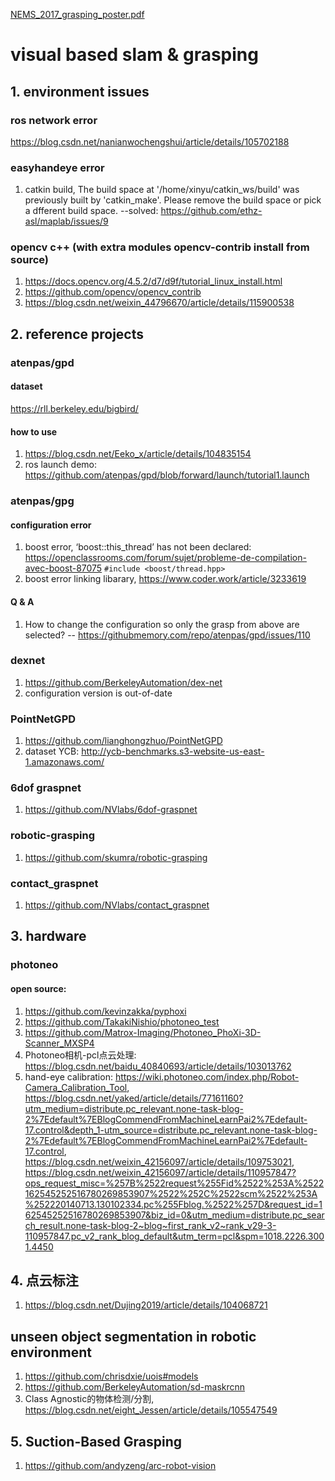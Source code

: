 [NEMS_2017_grasping_poster.pdf](https://github.com/sxy2996534527/visual_based_robotArm_manipulation/files/6731198/NEMS_2017_grasping_poster.pdf)
# visual based slam & grasping

## 1. environment issues
### ros network error
https://blog.csdn.net/nanianwochengshui/article/details/105702188

### easyhandeye error
1. catkin build, The build space at '/home/xinyu/catkin_ws/build' was previously built by 'catkin_make'. Please remove the build space or pick a dfferent build space. --solved: https://github.com/ethz-asl/maplab/issues/9

### opencv c++ (with extra modules opencv-contrib install from source)
1. https://docs.opencv.org/4.5.2/d7/d9f/tutorial_linux_install.html
2. https://github.com/opencv/opencv_contrib
3. https://blog.csdn.net/weixin_44796670/article/details/115900538

## 2. reference projects
### atenpas/gpd
#### dataset
https://rll.berkeley.edu/bigbird/
#### how to use
1. https://blog.csdn.net/Eeko_x/article/details/104835154
2. ros launch demo: https://github.com/atenpas/gpd/blob/forward/launch/tutorial1.launch

### atenpas/gpg
#### configuration error
1. boost error, ‘boost::this_thread’ has not been declared: https://openclassrooms.com/forum/sujet/probleme-de-compilation-avec-boost-87075
`#include <boost/thread.hpp>`
2. boost error linking libarary, https://www.coder.work/article/3233619
#### Q & A
1. How to change the configuration so only the grasp from above are selected? -- https://githubmemory.com/repo/atenpas/gpd/issues/110

### dexnet
1. https://github.com/BerkeleyAutomation/dex-net
2. configuration version is out-of-date

### PointNetGPD
1. https://github.com/lianghongzhuo/PointNetGPD
2. dataset YCB: http://ycb-benchmarks.s3-website-us-east-1.amazonaws.com/

### 6dof graspnet
1. https://github.com/NVlabs/6dof-graspnet

### robotic-grasping
1. https://github.com/skumra/robotic-grasping

### contact_graspnet
1. https://github.com/NVlabs/contact_graspnet

## 3. hardware
### photoneo
#### open source:
1. https://github.com/kevinzakka/pyphoxi
2. https://github.com/TakakiNishio/photoneo_test
3. https://github.com/Matrox-Imaging/Photoneo_PhoXi-3D-Scanner_MXSP4
4. Photoneo相机-pcl点云处理: https://blog.csdn.net/baidu_40840693/article/details/103013762
5. hand-eye calibration: https://wiki.photoneo.com/index.php/Robot-Camera_Calibration_Tool, https://blog.csdn.net/yaked/article/details/77161160?utm_medium=distribute.pc_relevant.none-task-blog-2%7Edefault%7EBlogCommendFromMachineLearnPai2%7Edefault-17.control&depth_1-utm_source=distribute.pc_relevant.none-task-blog-2%7Edefault%7EBlogCommendFromMachineLearnPai2%7Edefault-17.control, https://blog.csdn.net/weixin_42156097/article/details/109753021, https://blog.csdn.net/weixin_42156097/article/details/110957847?ops_request_misc=%257B%2522request%255Fid%2522%253A%2522162545252516780269853907%2522%252C%2522scm%2522%253A%252220140713.130102334.pc%255Fblog.%2522%257D&request_id=162545252516780269853907&biz_id=0&utm_medium=distribute.pc_search_result.none-task-blog-2~blog~first_rank_v2~rank_v29-3-110957847.pc_v2_rank_blog_default&utm_term=pcl&spm=1018.2226.3001.4450

## 4. 点云标注
1. https://blog.csdn.net/Dujing2019/article/details/104068721

## unseen object segmentation in robotic environment
1. https://github.com/chrisdxie/uois#models
2. https://github.com/BerkeleyAutomation/sd-maskrcnn
3. Class Agnostic的物体检测/分割, https://blog.csdn.net/eight_Jessen/article/details/105547549

## 5. Suction-Based Grasping
1. https://github.com/andyzeng/arc-robot-vision
